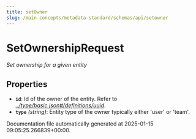 ```yaml
---
title: setOwner
slug: /main-concepts/metadata-standard/schemas/api/setowner
---
```


# SetOwnershipRequest

*Set ownership for a given entity*

## Properties

- **`id`**: Id of the owner of the entity. Refer to *[../type/basic.json#/definitions/uuid](#/type/basic.json#/definitions/uuid)*.
- **`type`** *(string)*: Entity type of the owner typically either 'user' or 'team'.


Documentation file automatically generated at 2025-01-15 09:05:25.266839+00:00.
